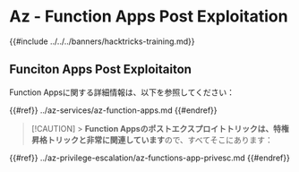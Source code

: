 # Az - Function Apps Post Exploitation

{{#include ../../../banners/hacktricks-training.md}}

## Funciton Apps Post Exploitaiton

Function Appsに関する詳細情報は、以下を参照してください：

{{#ref}}
../az-services/az-function-apps.md
{{#endref}}

> [!CAUTION] > **Function Appsのポストエクスプロイトトリックは、特権昇格トリックと非常に関連しています**ので、すべてそこにあります：

{{#ref}}
../az-privilege-escalation/az-functions-app-privesc.md
{{#endref}}
